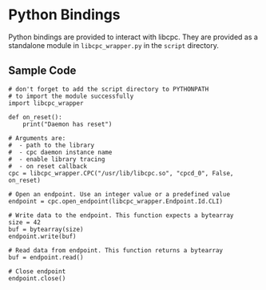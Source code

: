 # Python Bindings

Python bindings are provided to interact with libcpc. They are provided as a
standalone module in `libcpc_wrapper.py` in the `script` directory.

## Sample Code

    # don't forget to add the script directory to PYTHONPATH
    # to import the module successfully
    import libcpc_wrapper

    def on_reset():
        print("Daemon has reset")

    # Arguments are:
    #  - path to the library
    #  - cpc daemon instance name
    #  - enable library tracing
    #  - on reset callback
    cpc = libcpc_wrapper.CPC("/usr/lib/libcpc.so", "cpcd_0", False, on_reset)

    # Open an endpoint. Use an integer value or a predefined value
    endpoint = cpc.open_endpoint(libcpc_wrapper.Endpoint.Id.CLI)

    # Write data to the endpoint. This function expects a bytearray
    size = 42
    buf = bytearray(size)
    endpoint.write(buf)

    # Read data from endpoint. This function returns a bytearray
    buf = endpoint.read()

    # Close endpoint
    endpoint.close()
